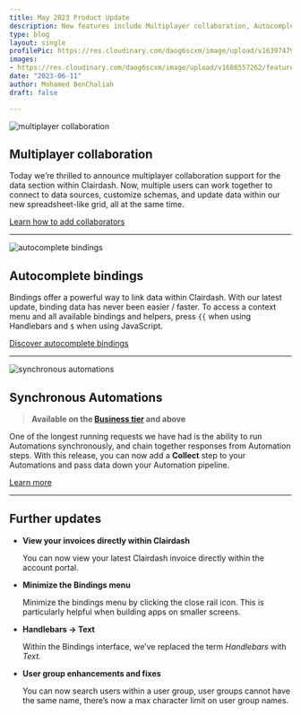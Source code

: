 ```yaml
---
title: May 2023 Product Update
description: New features include Multiplayer collaboration, Autocomplete Bindings, Synchronous Automations, and more!
type: blog
layout: single
profilePic: https://res.cloudinary.com/daog6scxm/image/upload/v1639747995/cms/joe_illustration_gray_bg_e97wdl.jpg
images:
- https://res.cloudinary.com/daog6scxm/image/upload/v1686557262/features/collaboration_v2_q9coui.png
date: "2023-06-11"
author: Mohamed BenChaliah
draft: false

---
```




![multiplayer collaboration](https://res.cloudinary.com/daog6scxm/image/upload/v1686557262/features/collaboration_v2_q9coui.webp)

## Multiplayer collaboration

Today we’re thrilled to announce multiplayer collaboration support for the data section within Clairdash. Now, multiple users can work together to connect to data sources, customize schemas, and update data within our new spreadsheet-like grid, all at the same time.

[Learn how to add collaborators](https://docs.clairdash.com/docs/application-access)

---

![autocomplete bindings](https://res.cloudinary.com/daog6scxm/image/upload/v1686557262/features/bindings_autocomplete_ev64eq.webp)

## Autocomplete bindings

Bindings offer a powerful way to link data within Clairdash. With our latest update, binding data has never been easier / faster. To access a context menu and all available bindings and helpers, press `{{` when using Handlebars and `$` when using JavaScript.

[Discover autocomplete bindings](https://docs.clairdash.com/docs/introduction-to-bindings)

---

![synchronous automations](https://res.cloudinary.com/daog6scxm/image/upload/r_25/v1686561885/features/Synchronous%20Automation.webp)

## Synchronous Automations

> **Available on the [Business tier](https://clairdash.com/pricing) and above**

One of the longest running requests we have had is the ability to run Automations synchronously, and chain together responses from Automation steps. With this release, you can now add a **Collect** step to your Automations and pass data down your Automation pipeline.

[Learn more](https://docs.clairdash.com/docs/synchronous-automations)

---

## Further updates

- **View your invoices directly within Clairdash**

  You can now view your latest Clairdash invoice directly within the account portal.

- **Minimize the Bindings menu**

  Minimize the bindings menu by clicking the close rail icon. This is particularly helpful when building apps on smaller screens.

- **Handlebars → Text**

  Within the Bindings interface, we’ve replaced the term *Handlebars* with *Text.*

- **User group enhancements and fixes**

  You can now search users within a user group, user groups cannot have the same name, there’s now a max character limit on user group names.